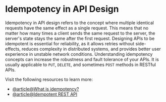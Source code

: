 # Idempotency in API Design

Idempotency in API design refers to the concept where multiple identical requests have the same effect as a single request. This means that no matter how many times a client sends the same request to the server, the server's state stays the same after the first request. Designing APIs to be idempotent is essential for reliability, as it allows retries without side-effects, reduces complexity in distributed systems, and provides better user experience in unstable network conditions. Understanding idempotency concepts can increase the robustness and fault tolerance of your APIs. It is usually applicable to `PUT`, `DELETE`, and sometimes `POST` methods in RESTful APIs.

Visit the following resources to learn more:

- [@article@What is idempotency?](https://blog.dreamfactory.com/what-is-idempotency)
- [@article@Idempotent REST API](https://restfulapi.net/idempotent-rest-apis/)